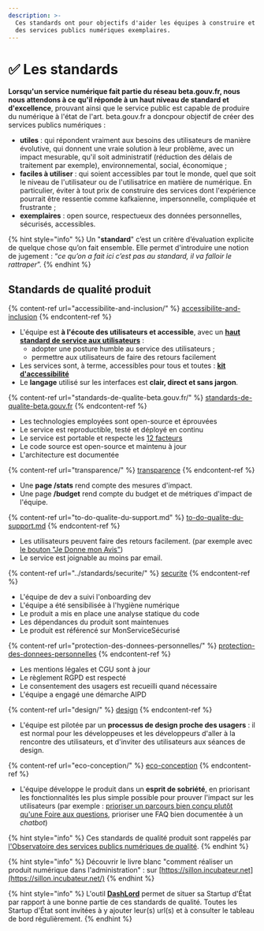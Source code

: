 ```yaml
---
description: >-
  Ces standards ont pour objectifs d'aider les équipes à construire et à opérer
  des services publics numériques exemplaires.
---
```


# ✅ Les standards

**Lorsqu'un service numérique fait partie du réseau beta.gouv.fr, nous nous attendons à ce qu'il réponde à un haut niveau de standard et d'excellence**, prouvant ainsi que le service public est capable de produire du numérique à l'état de l'art. beta.gouv.fr a doncpour objectif de créer des services publics numériques :

* **utiles** : qui répondent vraiment aux besoins des utilisateurs de manière évolutive, qui donnent une vraie solution à leur problème, avec un impact mesurable, qu'il soit administratif (réduction des délais de traitement par exemple), environnemental, social, économique ;
* **faciles à utiliser** : qui soient accessibles par tout le monde, quel que soit le niveau de l'utilisateur ou de l'utilisatrice en matière de numérique. En particulier, éviter à tout prix de construire des services dont l'expérience pourrait être ressentie comme kafkaïenne, impersonnelle, compliquée et frustrante ;
* **exemplaires** : open source, respectueux des données personnelles, sécurisés, accessibles.

{% hint style="info" %}
Un "**standard**" c’est un critère d’évaluation explicite de quelque chose qu’on fait ensemble. Elle permet d'introduire une notion de jugement : “_ce qu’on a fait ici c’est pas au standard, il va falloir le rattraper_”.
{% endhint %}

## Standards de qualité produit

{% content-ref url="accessibilite-and-inclusion/" %}
[accessibilite-and-inclusion](accessibilite-and-inclusion/)
{% endcontent-ref %}

* L'équipe est **à l'écoute des utilisateurs et accessible**, avec un [**haut standard de service aux utilisateurs**](https://djo.medium.com/obsession-service-client-captain-train-cb0b91467fd9) :
  * adopter une posture humble au service des utilisateurs ;
  * permettre aux utilisateurs de faire des retours facilement
* Les services sont, à terme, accessibles pour tous et toutes : [**kit d'accessibilité**](accessibilite-and-inclusion/kit-accessibilite/)
* Le **langage** utilisé sur les interfaces est **clair, direct et sans jargon**.

{% content-ref url="standards-de-qualite-beta.gouv.fr/" %}
[standards-de-qualite-beta.gouv.fr](standards-de-qualite-beta.gouv.fr/)
{% endcontent-ref %}

* Les technologies employées sont open-source et éprouvées
* Le service est reproductible, testé et déployé en continu
* Le service est portable et respecte les [12 facteurs](https://12factor.net/)
* Le code source est open-source et maintenu à jour&#x20;
* L'architecture est documentée

{% content-ref url="transparence/" %}
[transparence](transparence/)
{% endcontent-ref %}

* Une **page /stats** rend compte des mesures d'impact.
* Une page **/budget** rend compte du budget et de métriques d'impact de l'équipe.

{% content-ref url="to-do-qualite-du-support.md" %}
[to-do-qualite-du-support.md](to-do-qualite-du-support.md)
{% endcontent-ref %}

* Les utilisateurs peuvent faire des retours facilement. (par exemple avec [le bouton "Je Donne mon Avis"](../pourquoi-le-deploiement-dun-service-public-en-ligne-est-il-important/integrer-le-bouton-je-donne-mon-avis.md))
* Le service est joignable au moins par email.

{% content-ref url="../standards/securite/" %}
[securite](../standards/securite/)
{% endcontent-ref %}

* L'équipe de dev a suivi l'onboarding dev
* L'équipe a été sensibilisée à l'hygiène numérique
* Le produit a mis en place une analyse statique du code
* Les dépendances du produit sont maintenues
* Le produit est référencé sur MonServiceSécurisé

{% content-ref url="protection-des-donnees-personnelles/" %}
[protection-des-donnees-personnelles](protection-des-donnees-personnelles/)
{% endcontent-ref %}

* Les mentions légales et CGU sont à jour
* Le règlement RGPD est respecté
* Le consentement des usagers est recueilli quand nécessaire
* L'équipe a engagé une démarche AIPD

{% content-ref url="design/" %}
[design](design/)
{% endcontent-ref %}

* L'équipe est pilotée par un **processus de design proche des usagers** : il est normal pour les développeuses et les développeurs d'aller à la rencontre des utilisateurs, et d'inviter des utilisateurs aux séances de design.

{% content-ref url="eco-conception/" %}
[eco-conception](eco-conception/)
{% endcontent-ref %}

* L'équipe développe le produit dans un **esprit de sobriété**, en priorisant les fonctionnalités les plus simple possible pour prouver l'impact sur les utilisateurs (par exemple : [prioriser un parcours bien conçu plutôt qu'une Foire aux questions](https://alistapart.com/article/no-more-faqs-create-purposeful-information-for-a-more-effective-user-experi/), prioriser une FAQ bien documentée à un _chatbot_)

{% hint style="info" %}
Ces standards de qualité produit sont rappelés par [l'Observatoire des services publics numériques de qualité](https://observatoire.numerique.gouv.fr).
{% endhint %}

{% hint style="info" %}
Découvrir le livre blanc "comment réaliser un produit numérique dans l'administration" : sur [https://sillon.incubateur.net](https://sillon.incubateur.net/)
{% endhint %}

{% hint style="info" %}
L'outil [**DashLord**](../../les-outils-de-la-communaute/dashlord/) permet de situer sa Startup d'État par rapport à une bonne partie de ces standards de qualité. Toutes les Startup d'État sont invitées à y ajouter leur(s) url(s) et à consulter le tableau de bord régulièrement.
{% endhint %}
